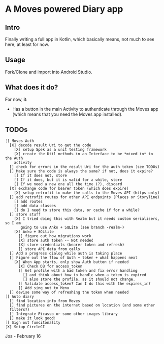 # A Moves powered Diary app

## Intro
Finally writing a full app in Kotlin, which basically means, not much to see here,
at least for now.

## Usage
Fork/Clone and import into Android Studio.

## What does it do?
For now, it:

  - Has a button in the main Activity to authenticate through the Moves app
      (which means that you need the Moves app installed).

## TODOs

    [] Moves Auth
      [X] decode result Uri to get the code
        [X] setup Spek as a unit testing framework
        [X] create the Util methods in an Interface to be *mixed in* to the Auth
        activity
      [] check for errors in the result Uri for the auth token (see TODOs)
      [] Make sure the code is always the same? if not, does it expire?
        [] If it does not, store
        [] If it does, but it is valid for a while, store
        [] If we need a new one all the time (?), discard
      [X] exchange code for bearer token (which does expire)
        [X] setup retrofit to make the calls to the Moves API (https only)
      [] add retrofit routes for other API endpoints (Places or Storyline)
        [] add routes
        [] add data classes
        [] do I need to store this data, or cache if for a while?
      [] store stuff
        [X] I tried doing this with Realm but it needs custom serialisers, so I am
           going to use Anko + SQLite (see branch -realm-)
        [X] Anko + SQLlite
          [] figure out how migrations work
          [X] store auth token -- Not needed
          [X] store credentials (bearer token and refresh)
          [] store API data from calls
      [] Add a progress dialog while auth is taking place
      [] Figure out the flow of Auth + token + what happens next
        [X] When App starts, only show Auth button if needed
          [X] Check DB for access_token
          [] Get profile with a bad token and fix error handling
            [] and think about how to handle when a token is expired
            [] also store the profile, as it should not change.
          [] Validate access_token? Can I do this with the expires_in?
          [] Add sing out to Menu
      [] devise some way of refreshing the token when needed
    [] Auto diary
      [] find location info from Moves
      [] find pictures on the internet based on location (and some other
      filters?)
      [] Integrate Picasso or some other images library
      [] make it look good!
    [] Sign out funcitonality
    [X] Setup CircleCI


Jos - February 16
